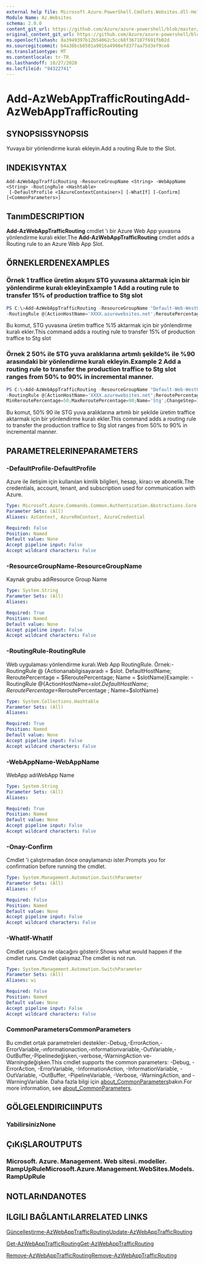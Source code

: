 ```yaml
---
external help file: Microsoft.Azure.PowerShell.Cmdlets.Websites.dll-Help.xml
Module Name: Az.Websites
schema: 2.0.0
content_git_url: https://github.com/Azure/azure-powershell/blob/master/src/Websites/Websites/help/Add-AzWebAppTrafficRouting.md
original_content_git_url: https://github.com/Azure/azure-powershell/blob/master/src/Websites/Websites/help/Add-AzWebAppTrafficRouting.md
ms.openlocfilehash: 8a3949397b12b54062c5cc68f367187f691fb02d
ms.sourcegitcommit: b4a38bcb0501a9016a4998efd377aa75d3ef9ce8
ms.translationtype: MT
ms.contentlocale: tr-TR
ms.lasthandoff: 10/27/2020
ms.locfileid: "94322741"
---
```

# <span data-ttu-id="030f3-101">Add-AzWebAppTrafficRouting</span><span class="sxs-lookup"><span data-stu-id="030f3-101">Add-AzWebAppTrafficRouting</span></span>

## <span data-ttu-id="030f3-102">SYNOPSIS</span><span class="sxs-lookup"><span data-stu-id="030f3-102">SYNOPSIS</span></span>
<span data-ttu-id="030f3-103">Yuvaya bir yönlendirme kuralı ekleyin.</span><span class="sxs-lookup"><span data-stu-id="030f3-103">Add a routing Rule to the Slot.</span></span>

## <span data-ttu-id="030f3-104">INDEKI</span><span class="sxs-lookup"><span data-stu-id="030f3-104">SYNTAX</span></span>

```
Add-AzWebAppTrafficRouting -ResourceGroupName <String> -WebAppName <String> -RoutingRule <Hashtable>
 [-DefaultProfile <IAzureContextContainer>] [-WhatIf] [-Confirm] [<CommonParameters>]
```

## <span data-ttu-id="030f3-105">Tanım</span><span class="sxs-lookup"><span data-stu-id="030f3-105">DESCRIPTION</span></span>
<span data-ttu-id="030f3-106">**Add-AzWebAppTrafficRouting** cmdlet 'ı bir Azure Web App yuvasına yönlendirme kuralı ekler.</span><span class="sxs-lookup"><span data-stu-id="030f3-106">The **Add-AzWebAppTrafficRouting** cmdlet adds a Routing rule to an Azure Web App Slot.</span></span>

## <span data-ttu-id="030f3-107">ÖRNEKLERDEN</span><span class="sxs-lookup"><span data-stu-id="030f3-107">EXAMPLES</span></span>

### <span data-ttu-id="030f3-108">Örnek 1 traffice üretim akışını STG yuvasına aktarmak için bir yönlendirme kuralı ekleyin</span><span class="sxs-lookup"><span data-stu-id="030f3-108">Example 1 Add a routing rule to transfer 15% of production traffice to  Stg slot</span></span>
```powershell
PS C:\>Add-AzWebAppTrafficRouting -ResourceGroupName "Default-Web-WestUS" -WebAppName "ContosoSite" 
-RoutingRule @{ActionHostName='XXXX.azurewebsites.net';ReroutePercentage=15;Name='Stg'}
```

<span data-ttu-id="030f3-109">Bu komut, STG yuvasına üretim traffice %15 aktarmak için bir yönlendirme kuralı ekler.</span><span class="sxs-lookup"><span data-stu-id="030f3-109">This command adds a routing rule to transfer 15% of production traffice to  Stg slot</span></span>

### <span data-ttu-id="030f3-110">Örnek 2 50% ile STG yuva aralıklarına artımlı şekilde% ile %90 arasındaki bir yönlendirme kuralı ekleyin.</span><span class="sxs-lookup"><span data-stu-id="030f3-110">Example 2 Add a routing rule to transfer the production traffice to Stg slot ranges from 50% to 90% in incremental manner.</span></span>
```powershell
PS C:\>Add-AzWebAppTrafficRouting -ResourceGroupName "Default-Web-WestUS" -WebAppName "ContosoSite" 
-RoutingRule @{ActionHostName='XXXX.azurewebsites.net';ReroutePercentage=50;ChangeIntervalInMinutes=1;
MinReroutePercentage=50;MaxReroutePercentage=90;Name='Stg';ChangeStep=10}
```

<span data-ttu-id="030f3-111">Bu komut, 50% 90 ile STG yuva aralıklarına artımlı bir şekilde üretim traffice aktarmak için bir yönlendirme kuralı ekler.</span><span class="sxs-lookup"><span data-stu-id="030f3-111">This command adds a routing rule to transfer the production traffice to Stg slot ranges from 50% to 90% in incremental manner.</span></span>

## <span data-ttu-id="030f3-112">PARAMETRELERINE</span><span class="sxs-lookup"><span data-stu-id="030f3-112">PARAMETERS</span></span>

### <span data-ttu-id="030f3-113">-DefaultProfile</span><span class="sxs-lookup"><span data-stu-id="030f3-113">-DefaultProfile</span></span>
<span data-ttu-id="030f3-114">Azure ile iletişim için kullanılan kimlik bilgileri, hesap, kiracı ve abonelik.</span><span class="sxs-lookup"><span data-stu-id="030f3-114">The credentials, account, tenant, and subscription used for communication with Azure.</span></span>

```yaml
Type: Microsoft.Azure.Commands.Common.Authentication.Abstractions.Core.IAzureContextContainer
Parameter Sets: (All)
Aliases: AzContext, AzureRmContext, AzureCredential

Required: False
Position: Named
Default value: None
Accept pipeline input: False
Accept wildcard characters: False
```

### <span data-ttu-id="030f3-115">-ResourceGroupName</span><span class="sxs-lookup"><span data-stu-id="030f3-115">-ResourceGroupName</span></span>
<span data-ttu-id="030f3-116">Kaynak grubu adı</span><span class="sxs-lookup"><span data-stu-id="030f3-116">Resource Group Name</span></span>

```yaml
Type: System.String
Parameter Sets: (All)
Aliases:

Required: True
Position: Named
Default value: None
Accept pipeline input: False
Accept wildcard characters: False
```

### <span data-ttu-id="030f3-117">-RoutingRule</span><span class="sxs-lookup"><span data-stu-id="030f3-117">-RoutingRule</span></span>
<span data-ttu-id="030f3-118">Web uygulaması yönlendirme kuralı.</span><span class="sxs-lookup"><span data-stu-id="030f3-118">Web App RoutingRule.</span></span>
<span data-ttu-id="030f3-119">Örnek:-RoutingRule @ {Actionanabilgisayaradı = $slot. DefaultHostName; ReroutePercentage = $ReroutePercentage; Name = $slotName}</span><span class="sxs-lookup"><span data-stu-id="030f3-119">Example: -RoutingRule @{ActionHostName=$slot.DefaultHostName ; ReroutePercentage=$ReroutePercentage ; Name=$slotName}</span></span>

```yaml
Type: System.Collections.Hashtable
Parameter Sets: (All)
Aliases:

Required: True
Position: Named
Default value: None
Accept pipeline input: False
Accept wildcard characters: False
```

### <span data-ttu-id="030f3-120">-WebAppName</span><span class="sxs-lookup"><span data-stu-id="030f3-120">-WebAppName</span></span>
<span data-ttu-id="030f3-121">WebApp adı</span><span class="sxs-lookup"><span data-stu-id="030f3-121">WebApp Name</span></span>

```yaml
Type: System.String
Parameter Sets: (All)
Aliases:

Required: True
Position: Named
Default value: None
Accept pipeline input: False
Accept wildcard characters: False
```

### <span data-ttu-id="030f3-122">-Onay</span><span class="sxs-lookup"><span data-stu-id="030f3-122">-Confirm</span></span>
<span data-ttu-id="030f3-123">Cmdlet 'i çalıştırmadan önce onaylamanızı ister.</span><span class="sxs-lookup"><span data-stu-id="030f3-123">Prompts you for confirmation before running the cmdlet.</span></span>

```yaml
Type: System.Management.Automation.SwitchParameter
Parameter Sets: (All)
Aliases: cf

Required: False
Position: Named
Default value: None
Accept pipeline input: False
Accept wildcard characters: False
```

### <span data-ttu-id="030f3-124">-WhatIf</span><span class="sxs-lookup"><span data-stu-id="030f3-124">-WhatIf</span></span>
<span data-ttu-id="030f3-125">Cmdlet çalışırsa ne olacağını gösterir.</span><span class="sxs-lookup"><span data-stu-id="030f3-125">Shows what would happen if the cmdlet runs.</span></span>
<span data-ttu-id="030f3-126">Cmdlet çalışmaz.</span><span class="sxs-lookup"><span data-stu-id="030f3-126">The cmdlet is not run.</span></span>

```yaml
Type: System.Management.Automation.SwitchParameter
Parameter Sets: (All)
Aliases: wi

Required: False
Position: Named
Default value: None
Accept pipeline input: False
Accept wildcard characters: False
```

### <span data-ttu-id="030f3-127">CommonParameters</span><span class="sxs-lookup"><span data-stu-id="030f3-127">CommonParameters</span></span>
<span data-ttu-id="030f3-128">Bu cmdlet ortak parametreleri destekler:-Debug,-ErrorAction,-ErrorVariable,-ınformationaction,-ınformationvariable,-OutVariable,-OutBuffer,-Pipelinedeğişken,-verbose,-WarningAction ve-Warningdeğişken.</span><span class="sxs-lookup"><span data-stu-id="030f3-128">This cmdlet supports the common parameters: -Debug, -ErrorAction, -ErrorVariable, -InformationAction, -InformationVariable, -OutVariable, -OutBuffer, -PipelineVariable, -Verbose, -WarningAction, and -WarningVariable.</span></span> <span data-ttu-id="030f3-129">Daha fazla bilgi için [about_CommonParameters](http://go.microsoft.com/fwlink/?LinkID=113216)bakın.</span><span class="sxs-lookup"><span data-stu-id="030f3-129">For more information, see [about_CommonParameters](http://go.microsoft.com/fwlink/?LinkID=113216).</span></span>

## <span data-ttu-id="030f3-130">GÖLGELENDIRICI</span><span class="sxs-lookup"><span data-stu-id="030f3-130">INPUTS</span></span>

### <span data-ttu-id="030f3-131">Yabilirsiniz</span><span class="sxs-lookup"><span data-stu-id="030f3-131">None</span></span>

## <span data-ttu-id="030f3-132">ÇıKıŞLAR</span><span class="sxs-lookup"><span data-stu-id="030f3-132">OUTPUTS</span></span>

### <span data-ttu-id="030f3-133">Microsoft. Azure. Management. Web sitesi. modeller. RampUpRule</span><span class="sxs-lookup"><span data-stu-id="030f3-133">Microsoft.Azure.Management.WebSites.Models.RampUpRule</span></span>

## <span data-ttu-id="030f3-134">NOTLARıNDA</span><span class="sxs-lookup"><span data-stu-id="030f3-134">NOTES</span></span>

## <span data-ttu-id="030f3-135">ILGILI BAĞLANTıLAR</span><span class="sxs-lookup"><span data-stu-id="030f3-135">RELATED LINKS</span></span>
[<span data-ttu-id="030f3-136">Güncelleştirme-AzWebAppTrafficRouting</span><span class="sxs-lookup"><span data-stu-id="030f3-136">Update-AzWebAppTrafficRouting</span></span>](./Update-AzWebAppTrafficRouting.md)

[<span data-ttu-id="030f3-137">Get-AzWebAppTrafficRouting</span><span class="sxs-lookup"><span data-stu-id="030f3-137">Get-AzWebAppTrafficRouting</span></span>](./Get-AzWebAppTrafficRouting.md)

[<span data-ttu-id="030f3-138">Remove-AzWebAppTrafficRouting</span><span class="sxs-lookup"><span data-stu-id="030f3-138">Remove-AzWebAppTrafficRouting</span></span>](./Remove-AzWebAppTrafficRouting.md)

